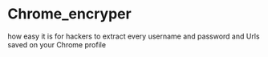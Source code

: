 # Chrome_encryper

how easy it is for hackers to extract every username and password and Urls saved on your Chrome profile
